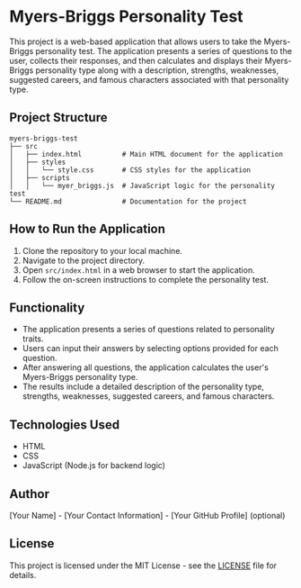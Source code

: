 # Myers-Briggs Personality Test

This project is a web-based application that allows users to take the Myers-Briggs personality test. The application presents a series of questions to the user, collects their responses, and then calculates and displays their Myers-Briggs personality type along with a description, strengths, weaknesses, suggested careers, and famous characters associated with that personality type.

## Project Structure

```
myers-briggs-test
├── src
│   ├── index.html          # Main HTML document for the application
│   ├── styles
│   │   └── style.css       # CSS styles for the application
│   ├── scripts
│   │   └── myer_briggs.js  # JavaScript logic for the personality test
└── README.md               # Documentation for the project
```

## How to Run the Application

1. Clone the repository to your local machine.
2. Navigate to the project directory.
3. Open `src/index.html` in a web browser to start the application.
4. Follow the on-screen instructions to complete the personality test.

## Functionality

- The application presents a series of questions related to personality traits.
- Users can input their answers by selecting options provided for each question.
- After answering all questions, the application calculates the user's Myers-Briggs personality type.
- The results include a detailed description of the personality type, strengths, weaknesses, suggested careers, and famous characters.

## Technologies Used

- HTML
- CSS
- JavaScript (Node.js for backend logic)

## Author

[Your Name] - [Your Contact Information] - [Your GitHub Profile] (optional)

## License

This project is licensed under the MIT License - see the [LICENSE](LICENSE) file for details.